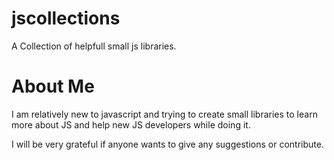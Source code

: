 # jscollections
A Collection of helpfull small js libraries.


# About Me
I am relatively new to javascript and trying to create small libraries to learn more about JS and help new JS developers 
while doing it.

I will be very grateful if anyone wants to give any suggestions or contribute.
